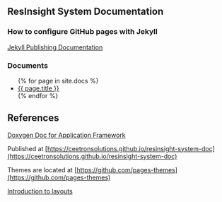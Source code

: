 ## ResInsight System Documentation

### How to configure GitHub pages with Jekyll
[Jekyll Publishing Documentation](https://docs.github.com/en/pages/setting-up-a-github-pages-site-with-jekyll/about-github-pages-and-jekyll)

### Documents
<ul>
  {% for page in site.docs %}
    <li>
      <a href="{{ page.url | prepend:site.baseurl }}">{{ page.title }}</a>
    </li>
  {% endfor %}
</ul>


## References
[Doxygen Doc for Application Framework](http://10.10.0.26:8080/job/ResInsight-static-code-analysis/ws/Fwk/AppFwk/Doxygen/html/index.html)

Published at [https://ceetronsolutions.github.io/resinsight-system-doc](https://ceetronsolutions.github.io/resinsight-system-doc)

Themes are located at [https://github.com/pages-themes](https://github.com/pages-themes)

[Introduction to layouts](https://learn.cloudcannon.com/jekyll/introduction-to-jekyll-layouts/)



<!--- 

Some test code to get access to different parts of a GitHub Pages site

### items in posts folder
<ul>
  {% for post in site.posts %}
    <li>
      <a href="{{ post.url | prepend:site.baseurl }}">{{ post.title }}</a>
    </li>
  {% endfor %}
</ul>

### items in pages using baseurl
<ul>
  {% for page in site.pages %}
    <li>
      <a href="{{ page.url | prepend:site.baseurl }}">{{ page.title }}</a>
    </li>
  {% endfor %}
</ul>

### items in docs collection
<ul>
  {% for post in docs %}
    <li>
      <a href="{{ post.url }}">{{ post.title }}</a>
    </li>
  {% endfor %}
</ul>

...

-->
